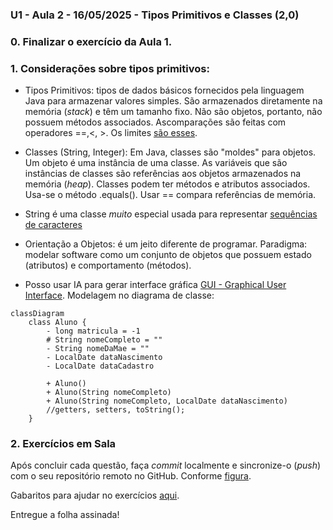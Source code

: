### U1 - Aula 2 - 16/05/2025 - Tipos Primitivos e Classes (2,0)

### 0. Finalizar o exercício da Aula 1.

### 1. Considerações sobre tipos primitivos:

- Tipos Primitivos: tipos de dados básicos fornecidos pela linguagem Java para armazenar valores simples. São armazenados diretamente na memória (_stack_) e têm um tamanho fixo. Não são objetos, portanto, não possuem métodos associados. Ascomparações são feitas com operadores ==,<, >. Os limites [são esses](tiposPrimitivos.png).

- Classes (String, Integer): Em Java, classes são "moldes" para objetos. Um objeto é uma instância de uma classe. As variáveis que são instâncias de classes são referências aos objetos armazenados na memória (_heap_). Classes podem ter métodos e atributos associados. Usa-se o método .equals(). Usar == compara referências de memória.

- String é uma classe _muito_ especial usada para representar [sequências de caracteres](stringEmJava.png)

- Orientação a Objetos: é um jeito diferente de programar.
  Paradigma: modelar software como um conjunto de objetos que possuem estado (atributos) e comportamento (métodos). 

- Posso usar IA para gerar interface gráfica [GUI - Graphical User Interface](exemplos_gui). Modelagem no diagrama de classe:

```mermaid
classDiagram
    class Aluno {
        - long matricula = -1
        # String nomeCompleto = ""
        - String nomeDaMae = ""
        - LocalDate dataNascimento
        - LocalDate dataCadastro

        + Aluno()
        + Aluno(String nomeCompleto)
        + Aluno(String nomeCompleto, LocalDate dataNascimento)
        //getters, setters, toString();
    }
```

### 2. Exercícios em Sala

Após concluir cada questão, faça _commit_ localmente e sincronize-o (_push_) com o seu repositório remoto no GitHub. Conforme [figura](https://drive.google.com/open?id=1dV5TwUdMxSmh80sx13epVcJFewIT_MVk).

Gabaritos para ajudar no exercícios [aqui](gabaritos).

Entregue a folha assinada!